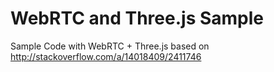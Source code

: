 WebRTC and Three.js Sample
=========================

Sample Code with WebRTC + Three.js based on http://stackoverflow.com/a/14018409/2411746

